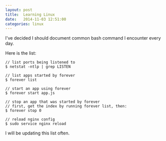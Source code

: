 ```yaml
---
layout: post
title:  Learning Linux
date:   2014-11-03 12:51:00
categories: linux
---
```


I've decided I should document common bash command I encounter every day.

Here is the list:
```
// list ports being listened to
$ netstat -ntlp | grep LISTEN

// list apps started by forever
$ forever list

// start an app using forever
$ forever start app.js

// stop an app that was started by forever
// first, get the index by running forever list, then:
$ forever stop 0

// reload nginx config
$ sudo service nginx reload

```

I will be updating this list often.

